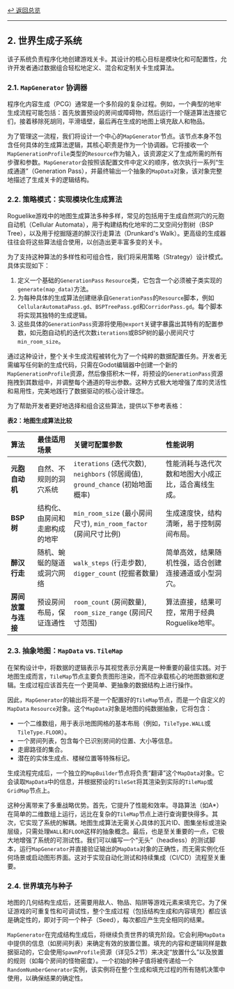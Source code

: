 [&#8617; 返回总览](../README.md)

---

## 2. 世界生成子系统

该子系统负责程序化地创建游戏关卡。其设计的核心目标是模块化和可配置性，允许开发者通过数据组合轻松地定义、混合和定制关卡生成算法。

### 2.1. `MapGenerator` 协调器

程序化内容生成（PCG）通常是一个多阶段的复杂过程。例如，一个典型的地牢生成流程可能包括：首先放置预设的房间或障碍物，然后运行一个隧道算法连接它们，接着移除死胡同，平滑墙壁，最后再在生成的地图上填充敌人和物品。

为了管理这一流程，我们将设计一个中心的`MapGenerator`节点。该节点本身不包含任何具体的生成算法逻辑，其核心职责是作为一个协调器。它将接收一个`MapGenerationProfile`类型的`Resource`作为输入，该资源定义了生成所需的所有步骤和参数。`MapGenerator`会按照该配置文件中定义的顺序，依次执行一系列“生成通道”（Generation Pass），并最终输出一个抽象的`MapData`对象，该对象完整地描述了生成关卡的逻辑结构。

### 2.2. 策略模式：实现模块化生成算法

Roguelike游戏中的地图生成算法多种多样，常见的包括用于生成自然洞穴的元胞自动机（Cellular Automata），用于构建结构化地牢的二叉空间分割树（BSP Tree），以及用于挖掘隧道的醉汉行走算法（Drunkard's Walk）。更高级的生成器往往会将这些算法组合使用，以创造出更丰富多变的关卡。

为了支持这种算法的多样性和可组合性，我们将采用策略（Strategy）设计模式。具体实现如下：
1.  定义一个基础的`GenerationPass` `Resource`类，它包含一个必须被子类实现的`generate(map_data)`方法。
2.  为每种具体的生成算法创建继承自`GenerationPass`的`Resource`脚本，例如`CellularAutomataPass.gd`、`BSPTreePass.gd`和`CorridorPass.gd`。每个脚本将实现其独特的生成逻辑。
3.  这些具体的`GenerationPass`资源将使用`@export`关键字暴露出其特有的配置参数，如元胞自动机的迭代次数`iterations`或BSP树的最小房间尺寸`min_room_size`。

通过这种设计，整个关卡生成流程被转化为了一个纯粹的数据配置任务。开发者无需编写任何新的生成代码，只需在Godot编辑器中创建一个新的`MapGenerationProfile`资源，然后像搭积木一样，将预设的`GenerationPass`资源拖拽到其数组中，并调整每个通道的导出参数。这种方式极大地增强了库的灵活性和易用性，完美地践行了数据驱动的核心设计理念。

为了帮助开发者更好地选择和组合这些算法，提供以下参考表格：

**表2：地图生成算法比较**

| 算法 | 最佳适用场景 | 关键可配置参数 | 性能说明 |
| :--- | :--- | :--- | :--- |
| **元胞自动机** | 自然、不规则的洞穴系统 | `iterations` (迭代次数), `neighbors` (邻居阈值), `ground_chance` (初始地面概率) | 性能消耗与迭代次数和地图大小成正比，适合离线生成。 |
| **BSP树** | 结构化、由房间和走廊构成的地牢 | `min_room_size` (最小房间尺寸), `min_room_factor` (房间尺寸比例) | 生成速度快，结构清晰，易于控制房间布局。 |
| **醉汉行走** | 随机、蜿蜒的隧道或洞穴网络 | `walk_steps` (行走步数), `digger_count` (挖掘者数量) | 简单高效，结果随机性强，适合创建连接通道或小型洞穴。 |
| **房间放置与连接** | 预设房间布局，保证连通性 | `room_count` (房间数量), `room_size_range` (房间尺寸范围) | 算法直接，结果可控，常用于经典Roguelike地牢。 |

### 2.3. 抽象地图：`MapData` vs. `TileMap`

在架构设计中，将数据的逻辑表示与其视觉表示分离是一种重要的最佳实践。对于地图生成而言，`TileMap`节点主要负责图形渲染，而不应承载核心的地图数据和逻辑。生成过程应该首先在一个更简单、更抽象的数据结构上进行操作。

因此，`MapGenerator`的输出将不是一个配置好的`TileMap`节点，而是一个自定义的`MapData` `Resource`对象。这个`MapData`对象是地图的纯数据抽象，它将包含：
* 一个二维数组，用于表示地图网格的基本布局（例如，`TileType.WALL`或`TileType.FLOOR`）。
* 一个房间列表，包含每个已识别房间的位置、大小等信息。
* 走廊路径的集合。
* 潜在的实体生成点、楼梯位置等特殊标记。

生成流程完成后，一个独立的`MapBuilder`节点将负责“翻译”这个`MapData`对象。它会读取`MapData`中的信息，并根据预设的`TileSet`将其渲染到实际的`TileMap`或`GridMap`节点上。

这种分离带来了多重战略优势。首先，它提升了性能和效率。寻路算法（如A*）在简单的二维数组上运行，远比在复杂的`TileMap`节点上进行查询要快得多。其次，它实现了系统的解耦。地图生成算法无需关心具体的瓦片ID、图集坐标或渲染层级，只需处理`WALL`和`FLOOR`这样的抽象概念。最后，也是至关重要的一点，它极大地增强了系统的可测试性。我们可以编写一个“无头”（headless）的测试脚本，运行`MapGenerator`并直接验证输出的`MapData`对象的正确性，而无需实例化任何场景或启动图形界面。这对于实现自动化测试和持续集成（CI/CD）流程至关重要。

### 2.4. 世界填充与种子

地图的几何结构生成后，还需要用敌人、物品、陷阱等游戏元素来填充它。为了保证游戏的可重复性和可调试性，整个生成过程（包括结构生成和内容填充）都应该是确定性的，即对于同一个种子（Seed），每次都应产生完全相同的结果。

`MapGenerator`在完成结构生成后，将继续负责世界的填充阶段。它会利用`MapData`中提供的信息（如房间列表）来确定有效的放置位置。填充的内容和逻辑同样是数据驱动的，它会使用`SpawnProfile`资源（详见5.2节）来决定“放置什么”以及放置的规则（如每个房间的怪物密度）。一个初始的种子值将被传递给一个`RandomNumberGenerator`实例，该实例将在整个生成和填充过程的所有随机决策中使用，以确保结果的确定性。